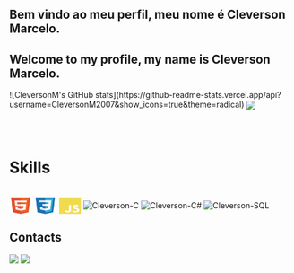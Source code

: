 ## Bem vindo ao meu perfil, meu nome é Cleverson Marcelo.
## Welcome to my profile, my name is Cleverson Marcelo.

<div>
  ![CleversonM's GitHub stats](https://github-readme-stats.vercel.app/api?username=CleversonM2007&show_icons=true&theme=radical)
  <a href="https://github.com/anuraghazra/convoychat">
    <img height=200 align="center" src="https://github-readme-stats.vercel.app/api/top-langs?username=CleversonM2007&layout=compact&langs_count=8&card_width=320&theme=dark" />
  </a>
</div>

##

<div style="display: inline_block"><br>

  # Skills

  <br>
  
  <img align="center" alt="Cleverson-HTML" height="30" width="40" src="https://raw.githubusercontent.com/devicons/devicon/master/icons/html5/html5-original.svg">
  <img align="center" alt="Cleverson-CSS" height="30" width="40" src="https://raw.githubusercontent.com/devicons/devicon/master/icons/css3/css3-original.svg">
  <img align="center" alt="Cleverson-JS" height="30" width="40" src="https://raw.githubusercontent.com/devicons/devicon/master/icons/javascript/javascript-plain.svg">
  <!-- <img align="center" alt="Cleverson-REACT" height="30" width="40" src="https://raw.githubusercontent.com/devicons/devicon/master/icons/react/react-original.svg">-->
  <!--<img align="center" alt="Cleverson-PHP" height="30" width="40" src="https://cdn.jsdelivr.net/gh/devicons/devicon@latest/icons/php/php-original.svg">-->
  <img align="center" alt="Cleverson-C" height="30" width="40" src="https://cdn.jsdelivr.net/gh/devicons/devicon@latest/icons/c/c-original.svg">
  <img align="center" alt="Cleverson-C#" height="30" width="40" src="https://cdn.jsdelivr.net/gh/devicons/devicon@latest/icons/csharp/csharp-original.svg"> 
  <!-- <img align="center" alt="Cleverson-JAVA" height="30" width="40" src="https://cdn.jsdelivr.net/gh/devicons/devicon@latest/icons/java/java-original.svg"> -->
  <img align="center" alt="Cleverson-SQL" height="30" width="40" src="https://cdn.jsdelivr.net/gh/devicons/devicon@latest/icons/azuresqldatabase/azuresqldatabase-original.svg"> 
</div>

##

<div style="display: inline_block">

  ## Contacts

  <a href="https://www.instagram.com/marceloacelino_/" target="_blank"><img src="https://img.shields.io/badge/-Instagram-%23E4405F?style=for-the-badge&logo=instagram&logoColor=white" target="_blank"></a> 
  <a href="mailto:cleversonacelino@gmail.com"><img src="https://img.shields.io/badge/-Gmail-%23333?style=for-the-badge&logo=gmail&logoColor=white" target="_blank"></a>
</div>
